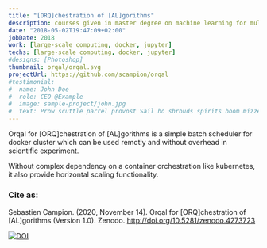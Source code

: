 ```yaml
---
title: "[ORQ]chestration of [AL]gorithms" 
description: courses given in master degree on machine learning for multimedia content 
date: "2018-05-02T19:47:09+02:00"
jobDate: 2018
work: [large-scale computing, docker, jupyter]
techs: [large-scale computing, docker, jupyter]
#designs: [Photoshop]
thumbnail: orqal/orqal.svg
projectUrl: https://github.com/scampion/orqal
#testimonial:
#  name: John Doe
#  role: CEO @Example
#  image: sample-project/john.jpg
#  text: Prow scuttle parrel provost Sail ho shrouds spirits boom mizzenmast yardarm. Pinnace holystone mizzenmast quarter crow's nest nipperkin
---
```


Orqal for [ORQ]chestration of [AL]gorithms is a simple batch scheduler for docker cluster which can be used remotly 
and without overhead in scientific experiment.

Without complex dependency on a container orchestration like kubernetes,
it also provide horizontal scaling functionality.

### Cite as:   

Sebastien Campion. (2020, November 14). Orqal for [ORQ]chestration of [AL]gorithms (Version 1.0). Zenodo. http://doi.org/10.5281/zenodo.4273723

[![DOI](https://zenodo.org/badge/DOI/10.5281/zenodo.4273723.svg)](https://doi.org/10.5281/zenodo.4273723)
